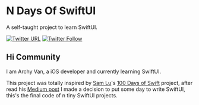 # N Days Of SwiftUI
A self-taught project to learn SwiftUI.

[![Twitter URL](https://img.shields.io/twitter/url/http/shields.io.svg?style=social)](https://twitter.com/intent/tweet?text=https://github.com/UnicornBoss/NDaysOfSwiftUI)
[![Twitter Follow](https://img.shields.io/twitter/url?label=archyvan92&style=social&url=https%3A%2F%2Ftwitter.com%2Farchyvan92%2F)](https://twitter.com/archyvan92)

## Hi Community ##

I am Archy Van, a iOS developer and currently learning SwiftUI.

This project was totally inspired by [Sam Lu](https://twitter.com/samvlu)'s [100 Days of Swift](http://samvlu.com/index.html) project, after read his [Medium post](https://medium.com/@samvlu/100-days-of-swift-736d45a19b63#.ayz5vx6mc) I made a decision to put some day to write SwiftUI, this's the final code of n tiny SwiftUI projects.
